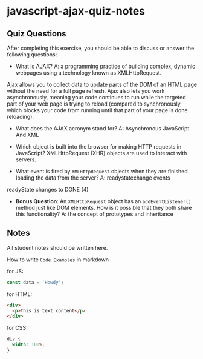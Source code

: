 # javascript-ajax-quiz-notes

## Quiz Questions

After completing this exercise, you should be able to discuss or answer the following questions:

- What is AJAX?
  A: a programming practice of building complex, dynamic webpages using a technology known as XMLHttpRequest.

Ajax allows you to collect data to update parts of the DOM of an HTML page without the need for a full page refresh. Ajax also lets you work asynchronously, meaning your code continues to run while the targeted part of your web page is trying to reload (compared to synchronously, which blocks your code from running until that part of your page is done reloading).

- What does the AJAX acronym stand for?
  A: Asynchronous JavaScript And XML

- Which object is built into the browser for making HTTP requests in JavaScript?
  XMLHttpRequest (XHR) objects are used to interact with servers.

- What event is fired by `XMLHttpRequest` objects when they are finished loading the data from the server?
  A: readystatechange events

readyState changes to DONE (4)

- **Bonus Question**: An `XMLHttpRequest` object has an `addEventListener()` method just like DOM elements. How is it possible that they both share this functionality?
  A: the concept of prototypes and inheritance

## Notes

All student notes should be written here.

How to write `Code Examples` in markdown

for JS:

```javascript
const data = 'Howdy';
```

for HTML:

```html
<div>
  <p>This is text content</p>
</div>
```

for CSS:

```css
div {
  width: 100%;
}
```
